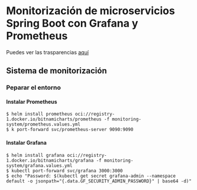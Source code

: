 # Monitorización de microservicios Spring Boot con Grafana y Prometheus

Puedes ver las trasparencias [aquí](https://docs.google.com/presentation/d/1cPpkaI9mPi5Wz9mH8XnjRrPqN9aa_OgAPW6slcztikU/edit?usp=sharing)

## Sistema de monitorización
### Peparar el entorno
#### Instalar Prometheus

```shell
$ helm install prometheus oci://registry-1.docker.io/bitnamicharts/prometheus -f monitoring-system/prometheus.values.yml
$ k port-forward svc/prometheus-server 9090:9090
```

#### Instalar Grafana

```shell
$ helm install grafana oci://registry-1.docker.io/bitnamicharts/grafana -f monitoring-system/grafana.values.yml
$ kubectl port-forward svc/grafana 3000:3000
$ echo "Password: $(kubectl get secret grafana-admin --namespace default -o jsonpath="{.data.GF_SECURITY_ADMIN_PASSWORD}" | base64 -d)"
```